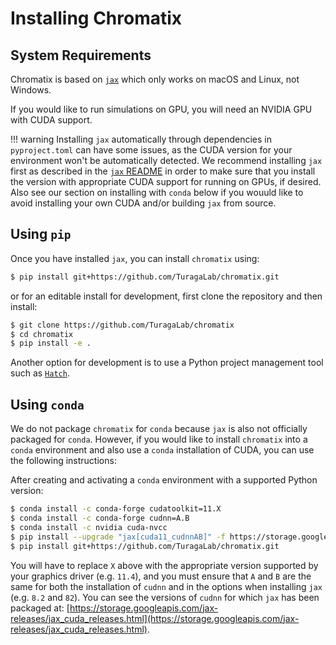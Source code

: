 # Installing Chromatix

## System Requirements

Chromatix is based on [`jax`](https://github.com/google/jax) which only works
on macOS and Linux, not Windows.

If you would like to run simulations on GPU, you will need an NVIDIA GPU with
CUDA support.

!!! warning
    Installing `jax` automatically through dependencies in `pyproject.toml`
    can have some issues, as the CUDA version for your environment won't be
    automatically detected. We recommend installing `jax` first as described in
    the [`jax` README](https://github.com/google/jax#pip-installation-gpu-cuda)
    in order to make sure that you install the version with appropriate CUDA
    support for running on GPUs, if desired. Also see our section on installing
    with `conda` below if you wouuld like to avoid installing your own CUDA
    and/or building `jax` from source.

## Using `pip`

Once you have installed `jax`, you can install `chromatix` using:
```bash
$ pip install git+https://github.com/TuragaLab/chromatix.git
```
or for an editable install for development, first clone the repository and then install:
```bash
$ git clone https://github.com/TuragaLab/chromatix
$ cd chromatix
$ pip install -e .
```
Another option for development is to use a Python project management tool such
as [`Hatch`](https://hatch.pypa.io/latest/).

## Using `conda`

We do not package `chromatix` for `conda` because `jax` is also not officially
packaged for `conda`. However, if you would like to install `chromatix` into a `conda` environment
and also use a `conda` installation of CUDA, you can use the following instructions:

After creating and activating a `conda` environment with a supported Python version:
```bash
$ conda install -c conda-forge cudatoolkit=11.X
$ conda install -c conda-forge cudnn=A.B
$ conda install -c nvidia cuda-nvcc
$ pip install --upgrade "jax[cuda11_cudnnAB]" -f https://storage.googleapis.com/jax-releases/jax_cuda_releases.html
$ pip install git+https://github.com/TuragaLab/chromatix.git
```
You will have to replace `X` above with the appropriate version supported by your graphics driver (e.g. `11.4`), and you must ensure
that `A` and `B` are the same for both the installation of `cudnn` and in the options when installing `jax` (e.g. `8.2` and `82`). You can see the versions of `cudnn`
for which `jax` has been packaged at: [https://storage.googleapis.com/jax-releases/jax_cuda_releases.html](https://storage.googleapis.com/jax-releases/jax_cuda_releases.html).
